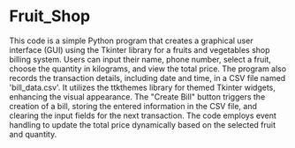# Fruit_Shop
This code is a simple Python program that creates a graphical user interface (GUI) using the Tkinter library for a fruits and vegetables shop billing system. Users can input their name, phone number, select a fruit, choose the quantity in kilograms, and view the total price. The program also records the transaction details, including date and time, in a CSV file named 'bill_data.csv'. It utilizes the ttkthemes library for themed Tkinter widgets, enhancing the visual appearance. The "Create Bill" button triggers the creation of a bill, storing the entered information in the CSV file, and clearing the input fields for the next transaction. The code employs event handling to update the total price dynamically based on the selected fruit and quantity.
